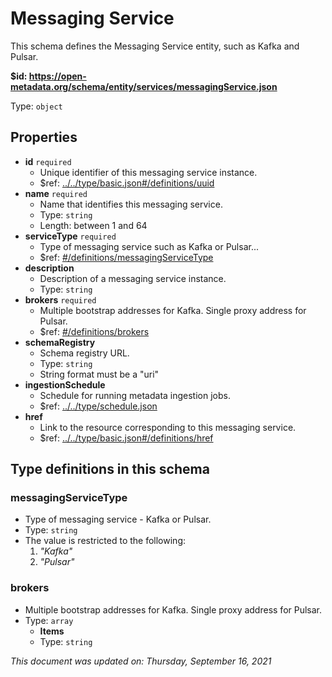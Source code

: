 # Messaging Service

This schema defines the Messaging Service entity, such as Kafka and Pulsar.

**$id: https://open-metadata.org/schema/entity/services/messagingService.json**

Type: `object`

## Properties
 - **id** `required`
   - Unique identifier of this messaging service instance.
   - $ref: [../../type/basic.json#/definitions/uuid](../types/basic.md#uuid)
 - **name** `required`
   - Name that identifies this messaging service.
   - Type: `string`
   - Length: between 1 and 64
 - **serviceType** `required`
   - Type of messaging service such as Kafka or Pulsar...
   - $ref: [#/definitions/messagingServiceType](#messagingservicetype)
 - **description**
   - Description of a messaging service instance.
   - Type: `string`
 - **brokers** `required`
   - Multiple bootstrap addresses for Kafka. Single proxy address for Pulsar.
   - $ref: [#/definitions/brokers](#brokers)
 - **schemaRegistry**
   - Schema registry URL.
   - Type: `string`
   - String format must be a "uri"
 - **ingestionSchedule**
   - Schedule for running metadata ingestion jobs.
   - $ref: [../../type/schedule.json](../types/schedule.md)
 - **href**
   - Link to the resource corresponding to this messaging service.
   - $ref: [../../type/basic.json#/definitions/href](../types/basic.md#href)


## Type definitions in this schema
### messagingServiceType

 - Type of messaging service - Kafka or Pulsar.
 - Type: `string`
 - The value is restricted to the following: 
   1. _"Kafka"_
   2. _"Pulsar"_


### brokers

 - Multiple bootstrap addresses for Kafka. Single proxy address for Pulsar.
 - Type: `array`
   - **Items**    
   - Type: `string`



_This document was updated on: Thursday, September 16, 2021_